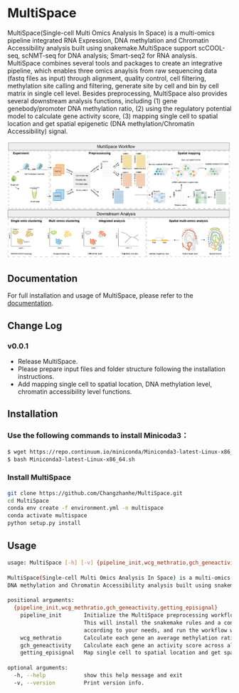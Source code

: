 # MultiSpace
MultiSpace(Single-cell Multi Omics Analysis In Space) is a multi-omics pipeline integrated RNA Expression, DNA methylation and Chromatin Accessibility analysis built using snakemake.MultiSpace support scCOOL-seq, scNMT-seq for DNA analysis; Smart-seq2 for RNA analysis. MultiSpace combines several tools and packages to create an integrative pipeline, which enables three omics anaylsis from raw sequencing data (fastq files as input) through alignment, quality control, cell filtering, methylation site calling and filtering, generate site by cell and bin by cell matrix in single cell level. Besides preprocessing, MultiSpace also provides several downstream analysis functions, including (1) gene genebody/promoter DNA methylation ratio, (2) using the regulatory potential model to calculate gene activity score, (3) mapping single cell to spatial location and get spatial epigenetic (DNA methylation/Chromatin Accessibility) signal.

![avatar](docs/_static/img/workflow.png)

## Documentation
For full installation and usage of MultiSpace, please refer to the [documentation](https://multispace.readthedocs.io/en/latest/).


## Change Log
### v0.0.1
* Release MultiSpace.
* Please prepare input files and folder structure following the installation instructions.
* Add mapping single cell to spatial location, DNA methylation level, chromatin accessibility level functions.

## Installation
### Use the following commands to install Minicoda3：
``` bash
$ wget https://repo.continuum.io/miniconda/Miniconda3-latest-Linux-x86_64.sh
$ bash Miniconda3-latest-Linux-x86_64.sh
```
### Install MultiSpace
```bash
git clone https://github.com/Changzhanhe/MultiSpace.git
cd MultiSpace
conda env create -f environment.yml -n multispace
conda activate multispace
python setup.py install
```

## Usage
```bash
usage: MultiSpace [-h] [-v] {pipeline_init,wcg_methratio,gch_geneactivity,getting_episignal} ...

MultiSpace(Single-cell Multi Omics Analysis In Space) is a multi-omics pipeline integrated RNA Expression, 
DNA methylation and Chromatin Accessibility analysis built using snakemake.

positional arguments:
  {pipeline_init,wcg_methratio,gch_geneactivity,getting_episignal}
    pipeline_init       Initialize the MultiSpace preprocessing workflow in a given directory. 
                        This will install the snakemake rules and a config file in this directory. You can configure the config file
                        according to your needs, and run the workflow with Snakemake
    wcg_methratio       Calculate each gene an average methylation ratio across all cells in promoter/genebody region
    gch_geneactivity    Calculate each gene an activity score across all cells
    getting_episignal   Map single cell to spatial location and get spatial epigenetic signal.

optional arguments:
  -h, --help            show this help message and exit
  -v, --version         Print version info.
```
